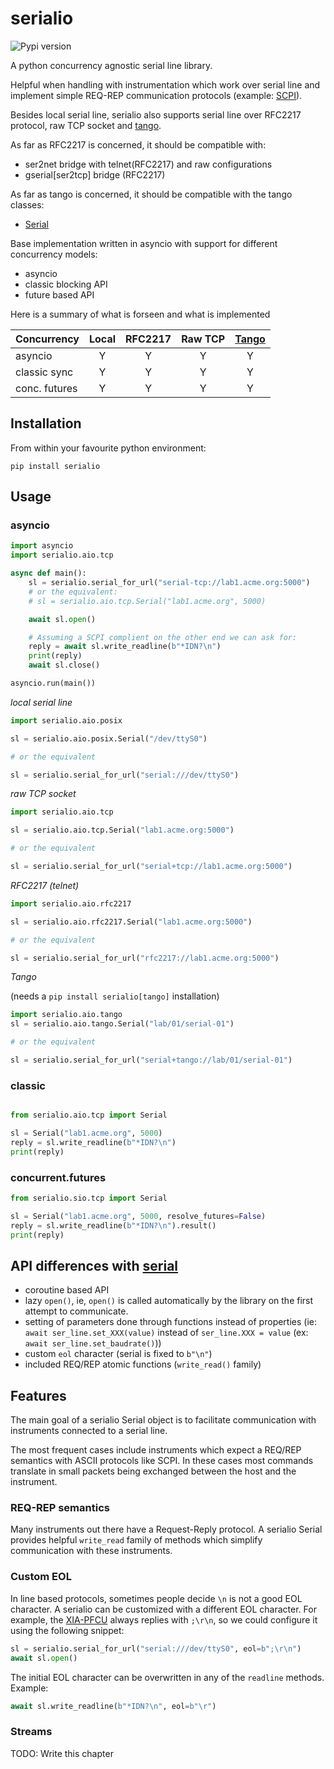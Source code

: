 # serialio

![Pypi version][pypi]

A python concurrency agnostic serial line library.

Helpful when handling with instrumentation which work over serial line and implement
simple REQ-REP communication protocols (example:
[SCPI](https://en.m.wikipedia.org/wiki/Standard_Commands_for_Programmable_Instruments)).

Besides local serial line, serialio also supports serial line over RFC2217 protocol,
raw TCP socket and [tango](https://tango-controls.org).

As far as RFC2217 is concerned, it should be compatible with:

* ser2net bridge with telnet(RFC2217) and raw configurations
* gserial[ser2tcp] bridge (RFC2217)

As far as tango is concerned, it should be compatible with the tango classes:

* [Serial](https://sourceforge.net/p/tango-ds/code/HEAD/tree/DeviceClasses/Communication/SerialLine/)


Base implementation written in asyncio with support for different concurrency models:

* asyncio
* classic blocking API
* future based API

Here is a summary of what is forseen and what is implemented

| Concurrency   | Local  | RFC2217 | Raw TCP | [Tango](http://www.esrf.eu/computing/cs/tango/tango_doc/ds_doc/tango-ds/index.html) |
| ------------- |:------:|:-------:|:-------:|:-----------------------------------------------------------------------------------:|
| asyncio       |   Y    |    Y    |    Y    |                                        Y                                            |
| classic sync  |   Y    |    Y    |    Y    |                                        Y                                            |
| conc. futures |   Y    |    Y    |    Y    |                                        Y                                            |


## Installation

From within your favourite python environment:

```console
pip install serialio
```

## Usage

### asyncio

```python
import asyncio
import serialio.aio.tcp

async def main():
    sl = serialio.serial_for_url("serial-tcp://lab1.acme.org:5000")
    # or the equivalent:
    # sl = serialio.aio.tcp.Serial("lab1.acme.org", 5000)

    await sl.open()

    # Assuming a SCPI complient on the other end we can ask for:
    reply = await sl.write_readline(b"*IDN?\n")
    print(reply)
    await sl.close()

asyncio.run(main())
```

*local serial line*

```python
import serialio.aio.posix

sl = serialio.aio.posix.Serial("/dev/ttyS0")

# or the equivalent

sl = serialio.serial_for_url("serial:///dev/ttyS0")
```

*raw TCP socket*

```python
import serialio.aio.tcp

sl = serialio.aio.tcp.Serial("lab1.acme.org:5000")

# or the equivalent

sl = serialio.serial_for_url("serial+tcp://lab1.acme.org:5000")
```

*RFC2217 (telnet)*

```python
import serialio.aio.rfc2217

sl = serialio.aio.rfc2217.Serial("lab1.acme.org:5000")

# or the equivalent

sl = serialio.serial_for_url("rfc2217://lab1.acme.org:5000")
```

*Tango*

(needs a `pip install serialio[tango]` installation)

```python
import serialio.aio.tango
sl = serialio.aio.tango.Serial("lab/01/serial-01")

# or the equivalent

sl = serialio.serial_for_url("serial+tango://lab/01/serial-01")
```

### classic

```python

from serialio.aio.tcp import Serial

sl = Serial("lab1.acme.org", 5000)
reply = sl.write_readline(b"*IDN?\n")
print(reply)
```

### concurrent.futures

```python
from serialio.sio.tcp import Serial

sl = Serial("lab1.acme.org", 5000, resolve_futures=False)
reply = sl.write_readline(b"*IDN?\n").result()
print(reply)
```

## API differences with [serial](https://github.com/pyserial/pyserial)

* coroutine based API
* lazy `open()`, ie, `open()` is called automatically by the library
  on the first attempt to communicate.
* setting of parameters done through functions instead of properties (ie:
  `await ser_line.set_XXX(value)` instead of `ser_line.XXX = value`
  (ex: `await ser_line.set_baudrate()`))
* custom `eol` character (serial is fixed to `b"\n"`)
* included REQ/REP atomic functions (`write_read()` family)

## Features

The main goal of a serialio Serial object is to facilitate communication
with instruments connected to a serial line.

The most frequent cases include instruments which expect a REQ/REP
semantics with ASCII protocols like SCPI. In these cases most commands
translate in small packets being exchanged between the host and the
instrument.

### REQ-REP semantics

Many instruments out there have a Request-Reply protocol. A serialio Serial
provides helpful `write_read` family of methods which simplify communication
with these instruments.

### Custom EOL

In line based protocols, sometimes people decide `\n` is not a good EOL character.
A serialio can be customized with a different EOL character.
For example, the [XIA-PFCU](https://github.com/tiagocoutinho/xia-pfcu) always
replies with `;\r\n`, so we could configure it using the following snippet:

```python
sl = serialio.serial_for_url("serial:///dev/ttyS0", eol=b";\r\n")
await sl.open()
```

The initial EOL character can be overwritten in any of the `readline` methods.
Example:

```python
await sl.write_readline(b"*IDN?\n", eol=b"\r")
```

### Streams

TODO: Write this chapter

[pypi]: https://img.shields.io/pypi/pyversions/serialio.svg
